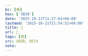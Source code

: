 ```yaml
---
bc: [㬰]
hex: ['3B30']
date: '2025-10-13T11:27:02+08:00'
lastmod: '2025-10-21T21:54:51+08:00'
title: 󰕊
url: 󰕊
tags: [臾]
src: GHZR, DCCV
note:
---
```

